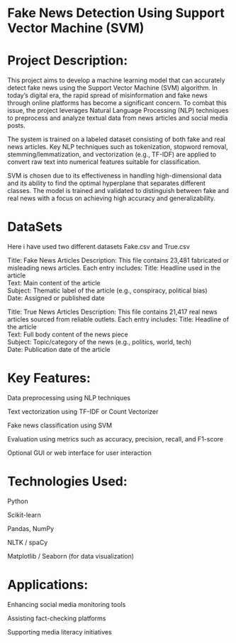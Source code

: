 # Fake News Detection Using Support Vector Machine (SVM)

# Project Description:
This project aims to develop a machine learning model that can accurately detect fake news using the Support Vector Machine (SVM) algorithm. In today’s digital era, the rapid spread of misinformation and fake news through online platforms has become a significant concern. To combat this issue, the project leverages Natural Language Processing (NLP) techniques to preprocess and analyze textual data from news articles and social media posts.

The system is trained on a labeled dataset consisting of both fake and real news articles. Key NLP techniques such as tokenization, stopword removal, stemming/lemmatization, and vectorization (e.g., TF-IDF) are applied to convert raw text into numerical features suitable for classification.

SVM is chosen due to its effectiveness in handling high-dimensional data and its ability to find the optimal hyperplane that separates different classes. The model is trained and validated to distinguish between fake and real news with a focus on achieving high accuracy and generalizability.

# DataSets
Here i have used two different datasets Fake.csv and True.csv

Title: Fake News Articles
Description:
This file contains 23,481 fabricated or misleading news articles. Each entry includes:
Title: Headline used in the article    
Text: Main content of the article  
Subject: Thematic label of the article (e.g., conspiracy, political bias)  
Date: Assigned or published date  

Title: True News Articles
Description:
This file contains 21,417 real news articles sourced from reliable outlets. Each entry includes:
Title: Headline of the article  
Text: Full body content of the news piece  
Subject: Topic/category of the news (e.g., politics, world, tech)  
Date: Publication date of the article  

# Key Features:
Data preprocessing using NLP techniques

Text vectorization using TF-IDF or Count Vectorizer

Fake news classification using SVM

Evaluation using metrics such as accuracy, precision, recall, and F1-score

Optional GUI or web interface for user interaction

# Technologies Used:
Python

Scikit-learn

Pandas, NumPy

NLTK / spaCy

Matplotlib / Seaborn (for data visualization)

# Applications:
Enhancing social media monitoring tools

Assisting fact-checking platforms

Supporting media literacy initiatives



